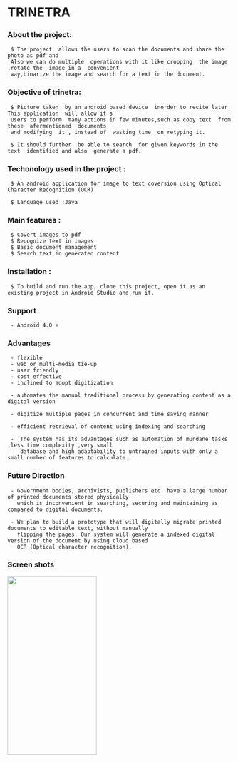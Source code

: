 # TRINETRA
### About the project:

     $ The project  allows the users to scan the documents and share the photo as pdf and
     Also we can do multiple  operations with it like cropping  the image ,rotate the  image in a  convenient
     way,binarize the image and search for a text in the document.
    
### Objective of trinetra:

     $ Picture taken  by an android based device  inorder to recite later. This application  will allow it's
     users to perform  many actions in few minutes,such as copy text  from these  afermentioned  documents 
     and modifying  it , instead of  wasting time  on retyping it.
    
     $ It should further  be able to search  for given keywords in the text  identified and also  generate a pdf.
    
### Techonology used in the project :
     
     $ An android application for image to text coversion using Optical Character Recognition (OCR)
     
     $ Language used :Java
     
### Main features :
       
     $ Covert images to pdf
     $ Recognize text in images
     $ Basic document management
     $ Search text in generated content
       
 ### Installation :
 
     $ To build and run the app, clone this project, open it as an existing project in Android Studio and run it.
      
  
 ### Support

     - Android 4.0 +


 ### Advantages

     - flexible
     - web or multi-media tie-up
     - user friendly
     - cost effective
     - inclined to adopt digitization
     
     - automates the manual traditional process by generating content as a digital version
     
     - digitize multiple pages in concurrent and time saving manner
     
     - efficient retrieval of content using indexing and searching
     
     -  The system has its advantages such as automation of mundane tasks ,less time complexity ,very small
        database and high adaptability to untrained inputs with only a small number of features to calculate.
        
### Future Direction

     - Government bodies, archivists, publishers etc. have a large number of printed documents stored physically
       which is inconvenient in searching, securing and maintaining as compared to digital documents.

     - We plan to build a prototype that will digitally migrate printed documents to editable text, without manually 
       flipping the pages. Our system will generate a indexed digital version of the document by using cloud based 
       OCR (Optical character recognition).
       
 ### Screen shots
   
   

   
   <img src="https://user-images.githubusercontent.com/69378318/99486228-ed188e80-2989-11eb-8e2a-adef959a1db2.png" width="200" height="400" />
   
   


   




